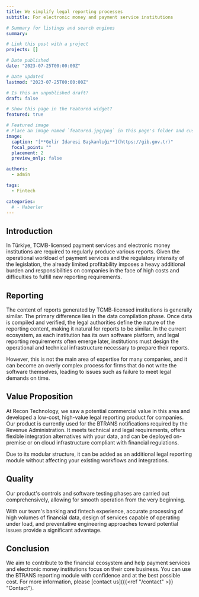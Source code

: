 ```yaml
---
title: We simplify legal reporting processes
subtitle: For electronic money and payment service institutions

# Summary for listings and search engines
summary:

# Link this post with a project
projects: []

# Date published
date: "2023-07-25T00:00:00Z"

# Date updated
lastmod: "2023-07-25T00:00:00Z"

# Is this an unpublished draft?
draft: false

# Show this page in the Featured widget?
featured: true

# Featured image
# Place an image named `featured.jpg/png` in this page's folder and customize its options here.
image:
  caption: "[**Gelir İdaresi Başkanlığı**](https://gib.gov.tr)"
  focal_point: ""
  placement: 2
  preview_only: false

authors:
  - admin

tags:
  - Fintech

categories:
  # - Haberler
---
```


## Introduction

In Türkiye, TCMB-licensed payment services and electronic money institutions are required to regularly produce various reports. Given the operational workload of payment services and the regulatory intensity of the legislation, the already limited profitability imposes a heavy additional burden and responsibilities on companies in the face of high costs and difficulties to fulfill new reporting requirements.

## Reporting

The content of reports generated by TCMB-licensed institutions is generally similar. The primary difference lies in the data compilation phase. Once data is compiled and verified, the legal authorities define the nature of the reporting content, making it natural for reports to be similar. In the current ecosystem, as each institution has its own software platform, and legal reporting requirements often emerge later, institutions must design the operational and technical infrastructure necessary to prepare their reports.

However, this is not the main area of expertise for many companies, and it can become an overly complex process for firms that do not write the software themselves, leading to issues such as failure to meet legal demands on time.

## Value Proposition

At Recon Technology, we saw a potential commercial value in this area and developed a low-cost, high-value legal reporting product for companies. Our product is currently used for the BTRANS notifications required by the Revenue Administration. It meets technical and legal requirements, offers flexible integration alternatives with your data, and can be deployed on-premise or on cloud infrastructure compliant with financial regulations.

Due to its modular structure, it can be added as an additional legal reporting module without affecting your existing workflows and integrations.

## Quality

Our product's controls and software testing phases are carried out comprehensively, allowing for smooth operation from the very beginning.

With our team's banking and fintech experience, accurate processing of high volumes of financial data, design of services capable of operating under load, and preventative engineering approaches toward potential issues provide a significant advantage.

## Conclusion

We aim to contribute to the financial ecosystem and help payment services and electronic money institutions focus on their core business. You can use the BTRANS reporting module with confidence and at the best possible cost. For more information, please [contact us]({{<ref "/contact" >}} "Contact").

